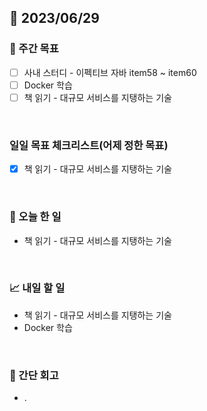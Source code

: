 ## 📅 2023/06/29


### 👏 주간 목표

- [ ] 사내 스터디 - 이펙티브 자바 item58 ~ item60
- [ ] Docker 학습
- [ ] 책 읽기 - 대규모 서비스를 지탱하는 기술

<br/>

### 일일 목표 체크리스트(어제 정한 목표)

- [x] 책 읽기 - 대규모 서비스를 지탱하는 기술

<br/>

### 💯 오늘 한 일

- 책 읽기 - 대규모 서비스를 지탱하는 기술

<br/>

### 📈 내일 할 일

- 책 읽기 - 대규모 서비스를 지탱하는 기술
- Docker 학습

<br/>

### 🤔 간단 회고

- .
 
